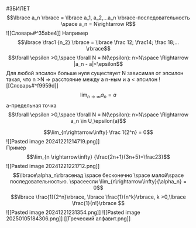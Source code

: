 #3БИЛЕТ
$$\lbrace a_n \rbrace = \lbrace a_1, a_2,...a_n \rbrace-последовательность \space a_n = N\rightarrow R$$
![[Словарь#^35abe4]]
 Например $$\lbrace \frac1 {n_2} \rbrace = \lbrace \frac 12; \frac14; \frac 18;...
 \rbrace$$
 $$\forall \epsilon >0,\space \forall N = N(\epsilon): n>N\space \Rightarrow |a_n - a|<\epsilon$$Для любой эпсилон больше нуля существует N  зависимая от эпсилон такая, что n >N => расстояние между а n-ным и а < эпсилон
 ![[Словарь#^f9959d]]
 $$\lim_{n\rightarrow\infty} a_n =a$$
 a-предельная точка
  $$\forall \epsilon >0,\space \forall N = N(\epsilon): n>N\space \Rightarrow a_n \in U_\epsilon(a)$$
  
  
  
  
  $$\lim_{n\rightarrow\infty} \frac 1{2^n} = 0$$
  ![[Pasted image 20241221214719.png]]\
  Пример $$\lim_{n \rightarrow\infty} {\frac{2n+1}{3n+5}=\frac23}$$![[Pasted image 20241221221712.png]]
$$\lbrace\alpha_n\rbraceнад \space бесконечно \space малой\space последовательностью. \spaceесли \lim_{n\rightarrow\infty}{\alpha_n} = 0$$
$$\lbrace \frac{1}{2^n}\rbrace, \lbrace \frac{1}{n^k}\rbrace, k >0,\lbrace \frac{1}{n!}\rbrace $$
![[Pasted image 20241221231354.png]]
![[Pasted image 20250105184306.png]]
[[Греческий алфавит.png]]